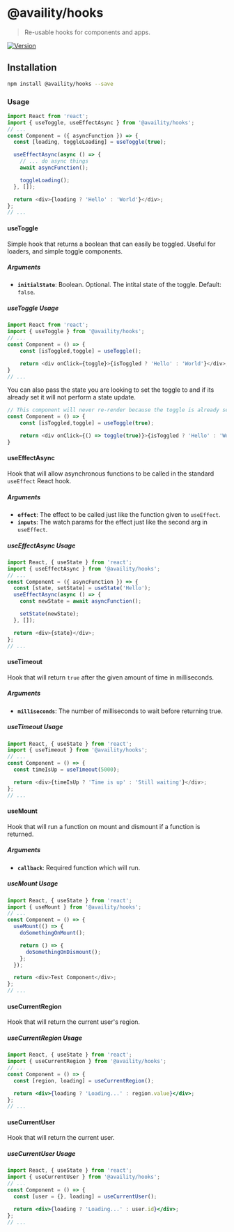 # @availity/hooks

> Re-usable hooks for components and apps.

[![Version](https://img.shields.io/npm/v/@availity/hooks.svg?style=for-the-badge)](https://www.npmjs.com/package/@availity/hooks)

## Installation

```bash
npm install @availity/hooks --save
```

### Usage

```javascript
import React from 'react';
import { useToggle, useEffectAsync } from '@availity/hooks';
// ...
const Component = ({ asyncFunction }) => {
  const [loading, toggleLoading] = useToggle(true);

  useEffectAsync(async () => {
    // ... do async things
    await asyncFunction();

    toggleLoading();
  }, []);

  return <div>{loading ? 'Hello' : 'World'}</div>;
};
// ...
```

#### useToggle

Simple hook that returns a boolean that can easily be toggled. Useful for loaders, and simple toggle components.

##### Arguments

- **`initialState`**: Boolean. Optional. The intital state of the toggle. Default: `false`.

##### useToggle Usage

```javascript
import React from 'react';
import { useToggle } from '@availity/hooks';
// ...
const Component = () => {
    const [isToggled,toggle] = useToggle();

    return <div onClick={toggle}>{isToggled ? 'Hello' : 'World'}</div>;
}
// ...
```

You can also pass the state you are looking to set the toggle to and if its already set it will not perform a state update.

```javascript
// This component will never re-render because the toggle is already set to `true`
const Component = () => {
    const [isToggled,toggle] = useToggle(true);

    return <div onClick={() => toggle(true)}>{isToggled ? 'Hello' : 'World'}</div>;
}
```

#### useEffectAsync

Hook that will allow asynchronous functions to be called in the standard `useEffect` React hook.

##### Arguments

- **`effect`**: The effect to be called just like the function given to `useEffect`.
- **`inputs`**: The watch params for the effect just like the second arg in `useEffect`.

##### useEffectAsync Usage

```javascript
import React, { useState } from 'react';
import { useEffectAsync } from '@availity/hooks';
// ...
const Component = ({ asyncFunction }) => {
  const [state, setState] = useState('Hello');
  useEffectAsync(async () => {
    const newState = await asyncFunction();

    setState(newState);
  }, []);

  return <div>{state}</div>;
};
// ...
```

#### useTimeout

Hook that will return `true` after the given amount of time in milliseconds.

##### Arguments

- **`milliseconds`**: The number of milliseconds to wait before returning true.

##### useTimeout Usage

```javascript
import React, { useState } from 'react';
import { useTimeout } from '@availity/hooks';
// ...
const Component = () => {
  const timeIsUp = useTimeout(5000);

  return <div>{timeIsUp ? 'Time is up' : 'Still waiting'}</div>;
};
// ...
```

#### useMount

Hook that will run a function on mount and dismount if a function is returned.

##### Arguments

- **`callback`**: Required function which will run.

##### useMount Usage

```javascript
import React, { useState } from 'react';
import { useMount } from '@availity/hooks';
// ...
const Component = () => {
  useMount(() => {
    doSomethingOnMount();

    return () => {
      doSomethingOnDismount();
    };
  });

  return <div>Test Component</div>;
};
// ...
```


#### useCurrentRegion

Hook that will return the current user's region.


##### useCurrentRegion Usage

```jsx
import React, { useState } from 'react';
import { useCurrentRegion } from '@availity/hooks';
// ...
const Component = () => {
  const [region, loading] = useCurrentRegion();

  return <div>{loading ? 'Loading...' : region.value}</div>;
};
// ...
```


#### useCurrentUser

Hook that will return the current user.


##### useCurrentUser Usage

```jsx
import React, { useState } from 'react';
import { useCurrentUser } from '@availity/hooks';
// ...
const Component = () => {
  const [user = {}, loading] = useCurrentUser();

  return <div>{loading ? 'Loading...' : user.id}</div>;
};
// ...
```
